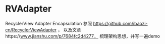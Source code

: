 # RVAdapter
RecyclerView Adapter Encapsulation
参照 https://github.com/ibaozi-cn/RecyclerViewAdapter ，
以及文章https://www.jianshu.com/p/7684fc2d4277，
梳理架构思想，并写一遍demo
